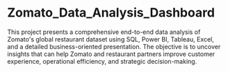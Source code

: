 # Zomato_Data_Analysis_Dashboard
This project presents a comprehensive end-to-end data analysis of Zomato's global restaurant dataset using SQL, Power BI, Tableau, Excel, and a detailed business-oriented presentation. The objective is to uncover insights that can help Zomato and restaurant partners improve customer experience, operational efficiency, and strategic decision-making.
